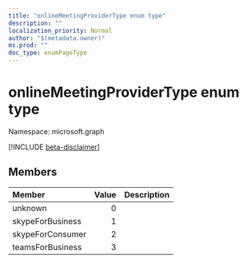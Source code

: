 ```yaml
---
title: "onlineMeetingProviderType enum type"
description: ""
localization_priority: Normal
author: "$(metadata.owner)"
ms.prod: ""
doc_type: enumPageType
---
```


# onlineMeetingProviderType enum type

Namespace: microsoft.graph

[!INCLUDE [beta-disclaimer](../../includes/beta-disclaimer.md)]

## Members

| Member           | Value | Description |
| :--------------- | ----: | :---------- |
| unknown          | 0     |             |
| skypeForBusiness | 1     |             |
| skypeForConsumer | 2     |             |
| teamsForBusiness | 3     |             |
